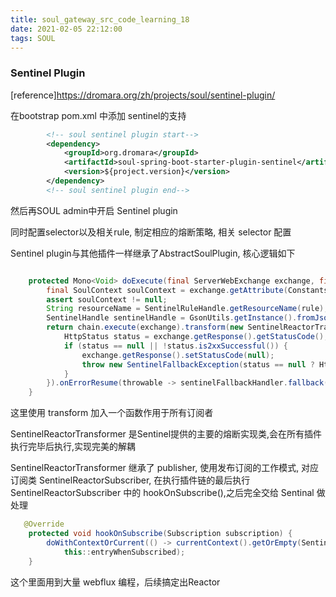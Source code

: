 ```yaml
---
title: soul_gateway_src_code_learning_18
date: 2021-02-05 22:12:00
tags: SOUL
---
```


### Sentinel Plugin

[reference]https://dromara.org/zh/projects/soul/sentinel-plugin/

在bootstrap pom.xml 中添加 sentinel的支持

```XML
        <!-- soul sentinel plugin start-->
        <dependency>
            <groupId>org.dromara</groupId>
            <artifactId>soul-spring-boot-starter-plugin-sentinel</artifactId>
            <version>${project.version}</version>
        </dependency>
        <!-- soul sentinel plugin end-->
```

然后再SOUL admin中开启 Sentinel plugin

同时配置selector以及相关rule, 制定相应的熔断策略, 相关 selector 配置

Sentinel plugin与其他插件一样继承了AbstractSoulPlugin, 核心逻辑如下

```java

    protected Mono<Void> doExecute(final ServerWebExchange exchange, final SoulPluginChain chain, final SelectorData selector, final RuleData rule) {
        final SoulContext soulContext = exchange.getAttribute(Constants.CONTEXT);
        assert soulContext != null;
        String resourceName = SentinelRuleHandle.getResourceName(rule);
        SentinelHandle sentinelHandle = GsonUtils.getInstance().fromJson(rule.getHandle(), SentinelHandle.class);
        return chain.execute(exchange).transform(new SentinelReactorTransformer<>(resourceName)).doOnSuccess(v -> {
            HttpStatus status = exchange.getResponse().getStatusCode();
            if (status == null || !status.is2xxSuccessful()) {
                exchange.getResponse().setStatusCode(null);
                throw new SentinelFallbackException(status == null ? HttpStatus.INTERNAL_SERVER_ERROR : status);
            }
        }).onErrorResume(throwable -> sentinelFallbackHandler.fallback(exchange, UriUtils.createUri(sentinelHandle.getFallbackUri()), throwable));
    }
```

这里使用 transform 加入一个函数作用于所有订阅者

SentinelReactorTransformer 是Sentinel提供的主要的熔断实现类,会在所有插件执行完毕后执行,实现完美的解耦

SentinelReactorTransformer 继承了 publisher, 使用发布订阅的工作模式, 对应订阅类 SentinelReactorSubscriber, 在执行插件链的最后执行 SentinelReactorSubscriber 中的 hookOnSubscribe(),之后完全交给 Sentinal 做处理

```java
   @Override
    protected void hookOnSubscribe(Subscription subscription) {
        doWithContextOrCurrent(() -> currentContext().getOrEmpty(SentinelReactorConstants.SENTINEL_CONTEXT_KEY),
            this::entryWhenSubscribed);
    }
```

这个里面用到大量 webflux 编程，后续搞定出Reactor

